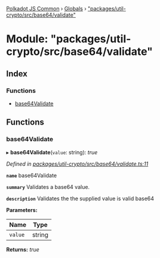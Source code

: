 [Polkadot JS Common](../README.md) › [Globals](../globals.md) › ["packages/util-crypto/src/base64/validate"](_packages_util_crypto_src_base64_validate_.md)

# Module: "packages/util-crypto/src/base64/validate"

## Index

### Functions

* [base64Validate](_packages_util_crypto_src_base64_validate_.md#base64validate)

## Functions

###  base64Validate

▸ **base64Validate**(`value`: string): *true*

*Defined in [packages/util-crypto/src/base64/validate.ts:11](https://github.com/polkadot-js/common/blob/2f7d5cd4/packages/util-crypto/src/base64/validate.ts#L11)*

**`name`** base64Validate

**`summary`** Validates a base64 value.

**`description`** 
Validates the the supplied value is valid base64

**Parameters:**

Name | Type |
------ | ------ |
`value` | string |

**Returns:** *true*
